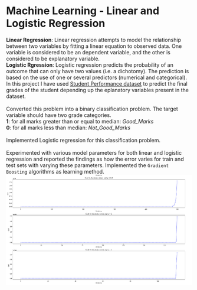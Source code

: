 # Machine Learning - Linear and Logistic Regression <br>

**Linear Regression**: Linear regression attempts to model the relationship between two variables by fitting a linear equation to observed data. One variable is considered to be an dependent variable, and the other is considered to be explanatory variable.<br>
**Logistic Rgression**: Logistic regression predicts the probability of an outcome that can only have two values (i.e. a dichotomy). The prediction is based on the use of one or several predictors (numerical and categorical).<br>
In this project I have used [Student Performance dataset](https://archive.ics.uci.edu/ml/datasets/Student+Performance#) to predict the final grades of the student depending up the eplanatory variables present in the dataset.<br>
<br>
Converted this problem into a binary classification problem. The target variable should have two grade categories.<br>
**1**: for all marks greater than or equal to median: *Good_Marks*<br>
**0**: for all marks less than median: *Not_Good_Marks*<br><br>
Implemented Logistic regression for this classification problem.<br><br>
Experimented with various model parameters for both linear and logistic regression and reported the findings as how the error varies for train and test sets with varying these parameters. Implemented the ``Gradient Boosting`` algorithms as learning method.<br>
![](https://github.com/arpitchaukiyal/Machine-Learning-Linear-and-Logisctic-Regression/blob/master/costvsiterarion2.png)
